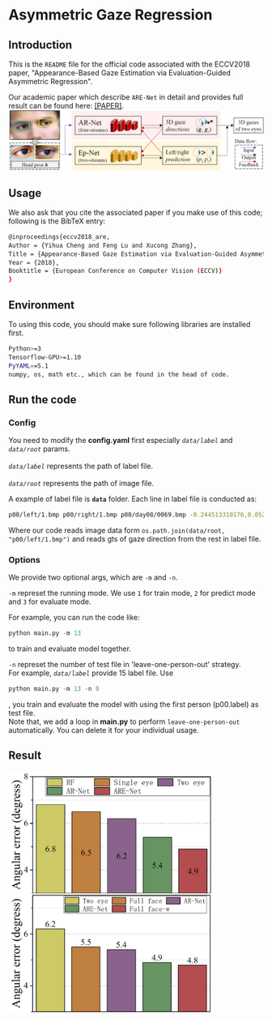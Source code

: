 # Asymmetric Gaze Regression


## Introduction
This is the `README` file for the official code associated with the ECCV2018 paper, "Appearance-Based Gaze Estimation via Evaluation-Guided Asymmetric Regression".<br>

Our academic paper which describe `ARE-Net` in detail and provides full result can be found here: [[PAPER]]( http://openaccess.thecvf.com/content_ECCV_2018/papers/Yihua_Cheng_Appearance-Based_Gaze_Estimation_ECCV_2018_paper.pdf).<br>
<img src='imgs/overview.jpg'>

## Usage
We also ask that you cite the associated paper if you make use of this code; following is the BibTeX entry:<br>
```bash
@inproceedings{eccv2018_are,
Author = {Yihua Cheng and Feng Lu and Xucong Zhang},
Title = {Appearance-Based Gaze Estimation via Evaluation-Guided Asymmetric Regression},
Year = {2018},
Booktitle = {European Conference on Computer Vision (ECCV)}
}
```

## Environment
To using this code, you should make sure following libraries are installed first.<br>
```bash
Python>=3
Tensorflow-GPU>=1.10
PyYAML==5.1
numpy, os, math etc., which can be found in the head of code.
``` 

## Run the code
### Config
You need to modify the **config.yaml** first especially *`data/label`* and *`data/root`* params.<br>  
*`data/label`* represents the path of label file.<br>  
*`data/root`* represents the path of image file.<br>  

A example of label file is **`data`** folder. Each line in label file is conducted as:<br>
```bash
p00/left/1.bmp p00/right/1.bmp p00/day08/0069.bmp -0.244513310176,0.0520949295694,-0.968245505778 ... ...
```
Where our code reads image data form `os.path.join(data/root, "p00/left/1.bmp")` and reads gts of gaze direction from the rest in label file.<br>
### Options
We provide two optional args, which are `-m` and `-n`.<br>  

`-m` represet the running mode. We use `1` for train mode, `2` for predict mode and `3` for evaluate mode.<br>

For example, you can run the code like:<br>
```python
python main.py -m 13
```
to train and evaluate model together.<br>

`-n` represet the number of test file in 'leave-one-person-out' strategy.<br>
For example, *`data/label`* provide 15 label file. Use
```python
python main.py -m 13 -n 0
```
, you train and evaluate the model with using the first person (p00.label) as test file. <br>
Note that, we add a loop in **main.py** to perform `leave-one-person-out` automatically. You can delete it for your individual usage.<br>

## Result

  <img src='imgs/eye.jpg' width=400><img src='imgs/face.jpg' width=400>

